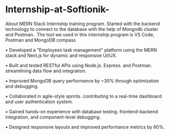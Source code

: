 # Internship-at-Softionik-
About MERN Stack Internship training program.
Started with the backend technology to connect to the database with the help of Mongodb cluster and Postman..
The tool we used in this internship program is VS Code, Postman and MongoDB compass 

• Developed a "Employees task management" platform using the MERN stack and Next.js for dynamic and responsive UI/UX.

• Built and tested RESTful APIs using Node.js. Express. and Postman. streamlining data flow and integration.

• Improved MongoDB query performance by ~30% through optimization and debugging.

• Collaborated in agile-style sprints. contributing to a real-time dashboard and user authentication system.

• Gained hands-on experience with database testing. frontend-backend integration, and component-level debugging.

• Designed responsive layouts and improved performance metrics by 60%.
